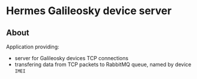 # Hermes Galileosky device server
## About
Application providing:

* server for Galileosky devices TCP connections
* transfering data from TCP packets to RabbitMQ queue, named by device `IMEI`
